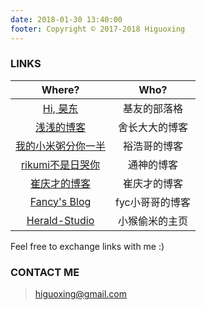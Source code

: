 ```yaml
---
date: 2018-01-30 13:40:00
footer: Copyright © 2017-2018 Higuoxing
---
```


### LINKS

| Where?                                            | Who?            |
|:-------------------------------------------------:|:---------------:|
| [Hi, 昊东](http://blog.lovedut.club/)              | 基友的部落格    |
| [浅浅的博客](https://seujxh.wordpress.com/)         | 舍长大大的博客  |
| [我的小米粥分你一半](https://corvo.myseu.cn/)         | 裕浩哥的博客    |
| [rikumi不是日哭你](https://rikumi.github.io/#/)     | 通神的博客      |
| [崔庆才的博客](https://cuiqingcai.com)              | 崔庆才的博客    |
| [Fancy's Blog](http://fanyc.myseu.cn/)            | fyc小哥哥的博客 |
| [Herald-Studio](https://myseu.cn/)                | 小猴偷米的主页  |

Feel free to exchange links with me :)

### CONTACT ME
> <higuoxing@gmail.com>
